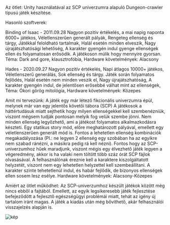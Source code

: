 Az ötlet:
	Unity használatával az SCP univerzumra alapuló Dungeon-crawler típusú játék készítése.
	
Hasonló szoftverek:

Binding of Isaac - 2011.09.28
	Nagyon pozitív értékelés, a mai napig naponta 6000+ játékos,
	Véletlenszerűen generált pályák,
	Rengeteg ellenség és tárgy,
	Játékkal feloldható tartalmak,
	Halál esetén minden elveszik,
	Nagy újrajátszhatósági lehetőség,
	A karakter gyengén indul gyenge ellenségek ellen és folyamatosan erősödik. A játékoson múlik hogy mennyire gyorsan.
	Téma: Dark and gore, klausztrofóbia,
	Hardware követelmények: Alacsony

Hades - 2020.09.27
	Nagyon pozitív értékelés, Napi átlagos 10000+ játékos,
	Véletlenszerű generálás,
	Sok ellenség és tárgy.
	Játék során folyamatos fejlődés,
	Halál esetén nem minden veszik el,
	Nagy újrajátszhatóság,
	A karakter gyengén indul, de jelentősen erősebbé válhat mint az ellenségek,
	Téma: Ókori görög mitológia,
	Hardware követelmények: Közepes

Amit mi tervezünk:
	A játék egy már létező fikcionális univerzumra épül, melynek már van egy jelentős követői tábora (SCP)
	A játékosok a háttértudásuk miatt sejthetik hogy milyen ellenségekkel kell szembenézniük, viszont mégsem tudják pontosan melyik fog velük szembe jönni.
	Nem minden ellenség legyőzhető, ami a játékost folyamatos alkalmazkodásra készteti.
	Egy statikus story mód, előre meghatározott pályával, emellett egy véletlenszerűen generált mód is.
	Fontos a lehetetlen ellenség kombinációk megakadályozása (Pl.: ne legyen 2 ellenség egy szobában ha az egyikre nem szabad ránézni, a másikra pedig rá kell nézni).
	Fontos hogy az SCP-univerzumhoz hűek maradjunk, viszont mégis egy élvezhető játék legyen a végeredmény, akkor is ha valaki nem töltött több száz órát SCP fájlok olvasásával.
	A felhasználónak éreznie kell a karaktere kiszolgáltatott helyzetét, viszont nem egy lehetetlen helyzettel kell szembeállítani.
	A karakter szinte tehetetlenül indul, és habár fejlődik, de bizonyos ellenségek ellen sosem lesz esélye.
	Hardware követelmények: Alacsony-Közepes

Amiért az ötlet működhet:
	Az SCP-univerzumhoz készült játékok között még nincs ebből a fajtából.
	Emellett, az egyik legsikeresebb játék fejlesztése befejeződött a fejlesztő egészségügyi problémái miatt, tehát az igény új tartalom iránt magas.
	A játék a kiadás után még bővíthető, akár felhasználói visszajelzés alapján is.
	
![kép](https://user-images.githubusercontent.com/79801028/109713678-ce897c80-7ba1-11eb-8d08-2809ebf25a8a.png)

